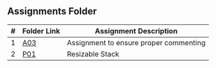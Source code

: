##  Assignments Folder

|   #   | Folder Link | Assignment Description |
| :---: | ----------- | ---------------------- |
| 1 | [A03](A03) | Assignment to ensure proper commenting |
| 2 | [P01](P01) | Resizable Stack                    |
